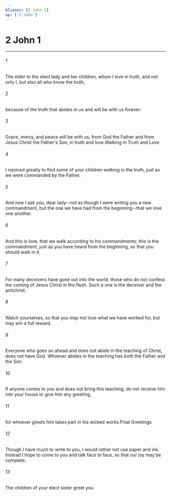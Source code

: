 ```yaml
---
Aliases: [2 John 1]
up: ['2 John']
---
```

# 2 John 1

***

 

###### 1 
The elder to the elect lady and her children, whom I love in truth, and not only I, but also all who know the truth, 
 

###### 2 
because of the truth that abides in us and will be with us forever:
 
 

###### 3 
Grace, mercy, and peace will be with us, from God the Father and from Jesus Christ the Father's Son, in truth and love.Walking in Truth and Love
 
 

###### 4 
I rejoiced greatly to find some of your children walking in the truth, just as we were commanded by the Father. 
 

###### 5 
And now I ask you, dear lady--not as though I were writing you a new commandment, but the one we have had from the beginning--that we love one another. 
 

###### 6 
And this is love, that we walk according to his commandments; this is the commandment, just as you have heard from the beginning, so that you should walk in it. 
 

###### 7 
For many deceivers have gone out into the world, those who do not confess the coming of Jesus Christ in the flesh. Such a one is the deceiver and the antichrist. 
 

###### 8 
Watch yourselves, so that you may not lose what we have worked for, but may win a full reward. 
 

###### 9 
Everyone who goes on ahead and does not abide in the teaching of Christ, does not have God. Whoever abides in the teaching has both the Father and the Son. 
 

###### 10 
If anyone comes to you and does not bring this teaching, do not receive him into your house or give him any greeting, 
 

###### 11 
for whoever greets him takes part in his wicked works.Final Greetings
 
 

###### 12 
Though I have much to write to you, I would rather not use paper and ink. Instead I hope to come to you and talk face to face, so that our joy may be complete.
 
 

###### 13 
The children of your elect sister greet you.
 
